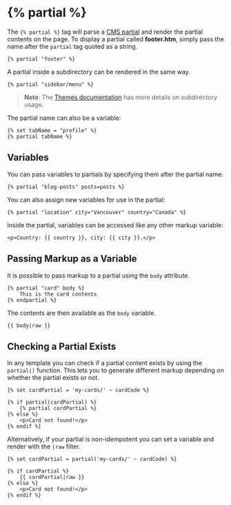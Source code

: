 # {% partial %}

The `{% partial %}` tag will parse a [CMS partial](../cms/partials.md) and render the partial contents on the page. To display a partial called **footer.htm**, simply pass the name after the `partial` tag quoted as a string.

```twig
{% partial "footer" %}
```

A partial inside a subdirectory can be rendered in the same way.

```twig
{% partial "sidebar/menu" %}
```

> **Note**: The [Themes documentation](../cms/themes.md#oc-subdirectories) has more details on subdirectory usage.

The partial name can also be a variable:

```twig
{% set tabName = "profile" %}
{% partial tabName %}
```

## Variables

You can pass variables to partials by specifying them after the partial name:

```twig
{% partial "blog-posts" posts=posts %}
```

You can also assign new variables for use in the partial:

```twig
{% partial "location" city="Vancouver" country="Canada" %}
```

Inside the partial, variables can be accessed like any other markup variable:

```twig
<p>Country: {{ country }}, city: {{ city }}.</p>
```

## Passing Markup as a Variable

It is possible to pass markup to a partial using the `body` attribute.

```twig
{% partial "card" body %}
    This is the card contents
{% endpartial %}
```

The contents are then available as the `body` variable.

```twig
{{ body|raw }}
```

## Checking a Partial Exists

In any template you can check if a partial content exists by using the `partial()` function. This lets you to generate different markup depending on whether the partial exists or not.

```twig
{% set cardPartial = 'my-cards/' ~ cardCode %}

{% if partial(cardPartial) %}
    {% partial cardPartial %}
{% else %}
    <p>Card not found!</p>
{% endif %}
```

Alternatively, if your partial is non-idempotent you can set a variable and render with the `|raw` filter.

```twig
{% set cardPartial = partial('my-cards/' ~ cardCode) %}

{% if cardPartial %}
    {{ cardPartial|raw }}
{% else %}
    <p>Card not found!</p>
{% endif %}
```
